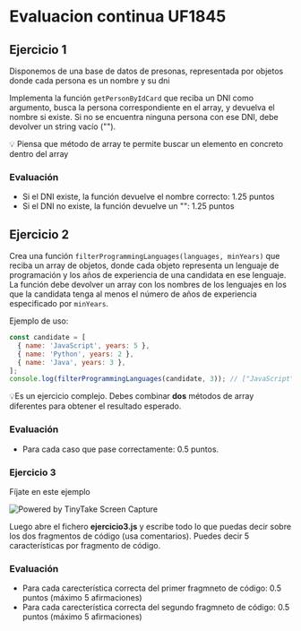 # Evaluacion continua UF1845

## Ejercicio 1

Disponemos de una base de datos de presonas, representada por objetos donde cada persona es un nombre y su dni

Implementa la función `getPersonByIdCard` que reciba un DNI como argumento, busca la persona correspondiente en el array, y devuelva el nombre si existe. Si no se encuentra ninguna persona con ese DNI, debe devolver un string vacío ("").


💡 Piensa que método de array te permite buscar un elemento en concreto dentro del array

### Evaluación

- Si el DNI existe, la función devuelve el nombre correcto: 1.25 puntos
- Si el DNI no existe, la función devuelve un "": 1.25 puntos

## Ejercicio 2

Crea una función `filterProgrammingLanguages(languages, minYears)` que reciba un array de objetos, donde cada objeto representa un lenguaje de programación y los años de experiencia de una candidata en ese lenguaje. La función debe devolver un array con los nombres de los lenguajes en los que la candidata tenga al menos el número de años de experiencia especificado por `minYears`.

Ejemplo de uso:
```js
const candidate = [
  { name: 'JavaScript', years: 5 },
  { name: 'Python', years: 2 },
  { name: 'Java', years: 3 },
];
console.log(filterProgrammingLanguages(candidate, 3)); // ["JavaScript", "Java"]
```

💡Es un ejercicio complejo. Debes combinar **dos** métodos de array diferentes para obtener el resultado esperado.

### Evaluación

- Para cada caso que pase correctamente: 0.5 puntos.

### Ejercicio 3

Fíjate en este ejemplo

<img src="https://oscarm.tinytake.com/media/1783650?filename=1751364278277_TinyTake01-07-2025-12-04-35_638869610772624964.png&sub_type=thumbnail_preview&type=attachment&width=799&height=456" title="Powered by TinyTake Screen Capture"/><br>

Luego abre el fichero **ejercicio3.js** y escribe todo lo que puedas decir sobre los dos fragmentos de código (usa comentarios). Puedes decir 5 características por fragmento de código.

### Evaluación

- Para cada carecterística correcta del primer fragmneto de código: 0.5 puntos (máximo 5 afirmaciones)
- Para cada carecterística correcta del segundo fragmneto de código: 0.5 puntos (máximo 5 afirmaciones)